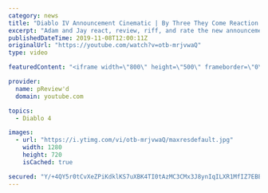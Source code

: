 ```yaml
---
category: news
title: "Diablo IV Announcement Cinematic | By Three They Come Reaction / Review / Rating"
excerpt: "Adam and Jay react, review, riff, and rate the new announcement cinematic everyone wanted to see last year at Blizzcon, Diablo IV 'By Three They Come'."
publishedDateTime: 2019-11-08T12:00:11Z
originalUrl: "https://youtube.com/watch?v=otb-mrjvwaQ"
type: video

featuredContent: "<iframe width=\"800\" height=\"500\" frameborder=\"0\" src=\"https://www.youtube.com/embed/otb-mrjvwaQ\" allow=\"accelerometer; autoplay; encrypted-media; gyroscope; picture-in-picture\" allowfullscreen></iframe>"

provider:
  name: pReview'd
  domain: youtube.com

topics:
  - Diablo 4

images:
  - url: "https://i.ytimg.com/vi/otb-mrjvwaQ/maxresdefault.jpg"
    width: 1280
    height: 720
    isCached: true

secured: "Y/+4QY5r0tCvXeZPiKdklKS7uXBK4TI0tAzMC3CMx3J8ynIqILXR1MfIZ7EBEspb5irYg1a1+VTrdkjd8EC1Ehy4NfLVLrHq57/xmkfMnC67Zqeh/wdGFv9gmV6tsPRR+ReU8nuVbkNiRbUx8HWqtn/78xCJn74WdIc8fBrqPnjFDz3N3wokrDALxrN9QsafYoP8CIzsFWemA1U3P/+8ePkL2oWydpPu7QhLjzS/GxO/FilqkEyUxTR8xMSIHREvgHU7dgpIRlSKG/mI/TQFaWONW7P+UHCeYf8djMyhXS6q+Mntd44IatV/WW+qqAmssteqxDnwM5h854ikyid//NTTrA1UaLt0tOzMzYW8ktzAo+ACg6dBCMW48u00y96Y64qGyspsnBA2zdHtHsaQ2l9lIe+zhdnyf7vcEpMpk+t5hKwXg8a6KPgbglt1xlo/;QFUVgrNLGVLtZygteAE1EQ=="
---
```


